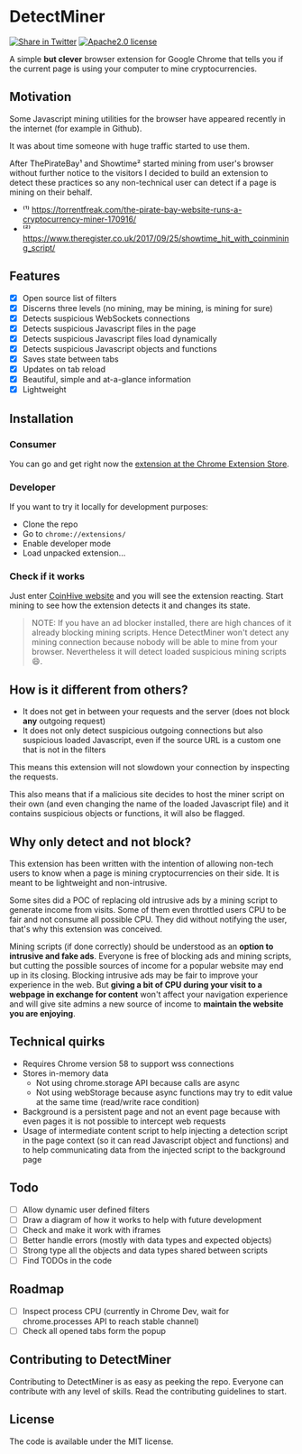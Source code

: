 # DetectMiner
[![Share in Twitter](https://img.shields.io/twitter/url/http/shields.io.svg?style=social&style=flat-square)](https://twitter.com/home?status=My%20browser%20automagically%20detects%20if%20a%20page%20is%20mining%20crypto!%20Yours%20can%20probably%20do%20it%20too%20with%20DetectMiner%20extension%20goo.gl%2FghEqbx)
[![Apache2.0 license](https://img.shields.io/badge/License-Apache2.0-green.svg?style=flat)]()

A simple **but clever** browser extension for Google Chrome that tells you if the current page is using your computer to mine cryptocurrencies.

## Motivation
Some Javascript mining utilities for the browser have appeared recently in the internet (for example in Github).

It was about time someone with huge traffic started to use them.

After ThePirateBay¹ and Showtime² started mining from user's browser without further notice to the visitors I decided to build an extension to detect these practices so any non-technical user can detect if a page is mining on their behalf.

  * ⁽¹⁾ https://torrentfreak.com/the-pirate-bay-website-runs-a-cryptocurrency-miner-170916/
  * ⁽²⁾ https://www.theregister.co.uk/2017/09/25/showtime_hit_with_coinmining_script/

## Features
- [x] Open source list of filters
- [x] Discerns three levels (no mining, may be mining, is mining for sure)
- [x] Detects suspicious WebSockets connections
- [x] Detects suspicious Javascript files in the page
- [x] Detects suspicious Javascript files load dynamically
- [x] Detects suspicious Javascript objects and functions
- [x] Saves state between tabs
- [x] Updates on tab reload
- [x] Beautiful, simple and at-a-glance information
- [x] Lightweight

## Installation

### Consumer
You can go and get right now the [extension at the Chrome Extension Store](https://chrome.google.com/webstore/detail/detectminer/okcofhkjkchfhoolfchahamjpkkicflc?hl=en).

### Developer
If you want to try it locally for development purposes:

  - Clone the repo
  - Go to `chrome://extensions/`
  - Enable developer mode
  - Load unpacked extension...

### Check if it works
Just enter [CoinHive website](https://coinhive.com) and you will see the extension reacting. Start mining to see how the extension detects it and changes its state.

> NOTE: If you have an ad blocker installed, there are high chances of it already blocking mining scripts. Hence DetectMiner won't detect any mining connection because nobody will be able to mine from your browser. Nevertheless it will detect loaded suspicious mining scripts :smile:.

## How is it different from others?
  * It does not get in between your requests and the server (does not block **any** outgoing request)
  * It does not only detect suspicious outgoing connections but also suspicious loaded Javascript, even if the source URL is a custom one that is not in the filters

This means this extension will not slowdown your connection by inspecting the requests.

This also means that if a malicious site decides to host the miner script on their own (and even changing the name of the loaded Javascript file) and it contains suspicious objects or functions, it will also be flagged.

## Why only detect and not block?
This extension has been written with the intention of allowing non-tech users to know when a page is mining cryptocurrencies on their side. It is meant to be lightweight and non-intrusive.

Some sites did a POC of replacing old intrusive ads by a mining script to generate income from visits. Some of them even throttled users CPU to be fair and not consume all possible CPU. They did without notifying the user, that's why this extension was conceived.

Mining scripts (if done correctly) should be understood as an **option to intrusive and fake ads**. Everyone is free of blocking ads and mining scripts, but cutting the possible sources of income for a popular website may end up in its closing. Blocking intrusive ads may be fair to improve your experience in the web. But **giving a bit of CPU during your visit to a webpage in exchange for content** won't affect your navigation experience and will give site admins a new source of income to **maintain the website you are enjoying**.

## Technical quirks
- Requires Chrome version 58 to support wss connections
- Stores in-memory data
  - Not using chrome.storage API because calls are async
  - Not using webStorage because async functions may try to edit value at the same time (read/write race condition)
- Background is a persistent page and not an event page because with even pages it is not possible to intercept web requests
- Usage of intermediate content script to help injecting a detection script in the page context (so it can read Javascript object and functions) and to help communicating data from the injected script to the background page

## Todo
- [ ] Allow dynamic user defined filters
- [ ] Draw a diagram of how it works to help with future development
- [ ] Check and make it work with iframes
- [ ] Better handle errors (mostly with data types and expected objects)
- [ ] Strong type all the objects and data types shared between scripts
- [ ] Find TODOs in the code

## Roadmap
- [ ] Inspect process CPU (currently in Chrome Dev, wait for chrome.processes API to reach stable channel)
- [ ] Check all opened tabs form the popup

## Contributing to DetectMiner

Contributing to DetectMiner is as easy as peeking the repo. Everyone can contribute with any level of skills. Read the contributing guidelines to start.

## License

The code is available under the MIT license.
